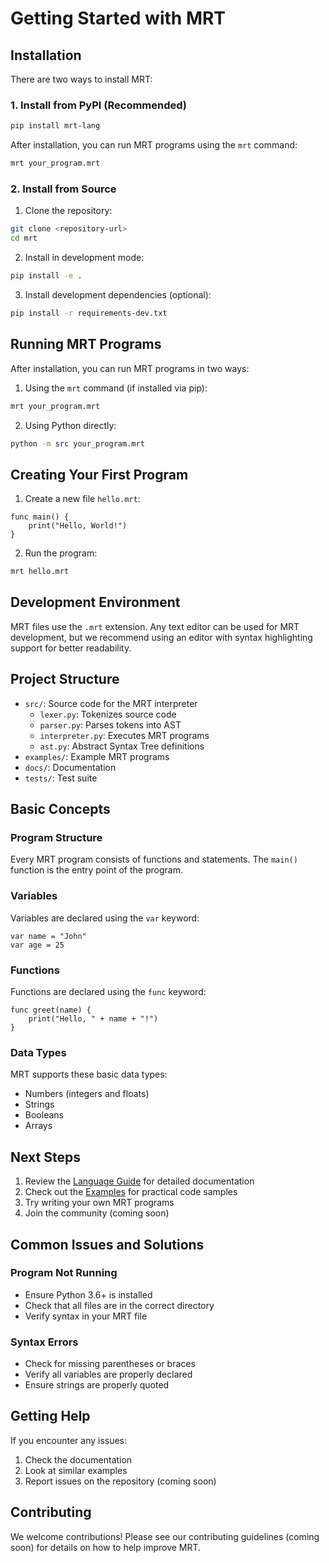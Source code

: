 # Getting Started with MRT

## Installation

There are two ways to install MRT:

### 1. Install from PyPI (Recommended)

```bash
pip install mrt-lang
```

After installation, you can run MRT programs using the `mrt` command:
```bash
mrt your_program.mrt
```

### 2. Install from Source

1. Clone the repository:
```bash
git clone <repository-url>
cd mrt
```

2. Install in development mode:
```bash
pip install -e .
```

3. Install development dependencies (optional):
```bash
pip install -r requirements-dev.txt
```

## Running MRT Programs

After installation, you can run MRT programs in two ways:

1. Using the `mrt` command (if installed via pip):
```bash
mrt your_program.mrt
```

2. Using Python directly:
```bash
python -m src your_program.mrt
```

## Creating Your First Program

1. Create a new file `hello.mrt`:
```mrt
func main() {
    print("Hello, World!")
}
```

2. Run the program:
```bash
mrt hello.mrt
```

## Development Environment

MRT files use the `.mrt` extension. Any text editor can be used for MRT development, but we recommend using an editor with syntax highlighting support for better readability.

## Project Structure

- `src/`: Source code for the MRT interpreter
  - `lexer.py`: Tokenizes source code
  - `parser.py`: Parses tokens into AST
  - `interpreter.py`: Executes MRT programs
  - `ast.py`: Abstract Syntax Tree definitions
- `examples/`: Example MRT programs
- `docs/`: Documentation
- `tests/`: Test suite

## Basic Concepts

### Program Structure
Every MRT program consists of functions and statements. The `main()` function is the entry point of the program.

### Variables
Variables are declared using the `var` keyword:
```mrt
var name = "John"
var age = 25
```

### Functions
Functions are declared using the `func` keyword:
```mrt
func greet(name) {
    print("Hello, " + name + "!")
}
```

### Data Types
MRT supports these basic data types:
- Numbers (integers and floats)
- Strings
- Booleans
- Arrays

## Next Steps

1. Review the [Language Guide](language_guide.md) for detailed documentation
2. Check out the [Examples](examples.md) for practical code samples
3. Try writing your own MRT programs
4. Join the community (coming soon)

## Common Issues and Solutions

### Program Not Running
- Ensure Python 3.6+ is installed
- Check that all files are in the correct directory
- Verify syntax in your MRT file

### Syntax Errors
- Check for missing parentheses or braces
- Verify all variables are properly declared
- Ensure strings are properly quoted

## Getting Help

If you encounter any issues:
1. Check the documentation
2. Look at similar examples
3. Report issues on the repository (coming soon)

## Contributing

We welcome contributions! Please see our contributing guidelines (coming soon) for details on how to help improve MRT.
